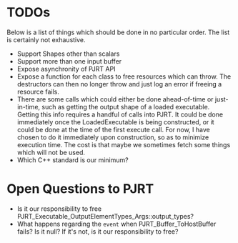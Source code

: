 # TODOs

Below is a list of things which should be done in no particular order. The list is certainly not exhaustive.

- Support Shapes other than scalars
- Support more than one input buffer
- Expose asynchronity of PJRT API
- Expose a function for each class to free resources which can throw. The destructors can then no longer throw and just log an error if freeing a resource fails.
- There are some calls which could either be done ahead-of-time or just-in-time, such as getting the output shape of a loaded executable. Getting this info requires a handful of calls into PJRT. It could be done immediately once the LoadedExecutable is being constructed, or it could be done at the time of the first execute call. For now, I have chosen to do it immediately upon construction, so as to minimize execution time. The cost is that maybe we sometimes fetch some things which will not be used.
- Which C++ standard is our minimum?

# Open Questions to PJRT

- Is it our responsibility to free PJRT_Executable_OutputElementTypes_Args::output_types?
- What happens regarding the `event` when PJRT_Buffer_ToHostBuffer fails? Is it null? If it's not, is it our responsibility to free?